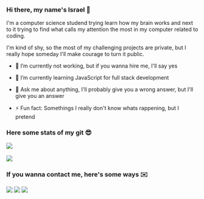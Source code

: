 ### Hi there, my name's Israel 👋

I'm a computer science studend trying learn how my brain works and next to it trying to find what calls my attention the most in my computer related to coding.

I'm kind of shy, so the most of my challenging projects are private, but I really hope someday I'll make courage to turn it public.


- 🔭 I’m currently not working, but if you wanna hire me, I'll say yes

- 🌱 I’m currently learning JavaScript for full stack development

- 💬 Ask me about anything, I'll probably give you a wrong answer, but I'll give you an answer

- ⚡ Fun fact: Somethings I really don't know whats rappening, but I pretend

### Here some stats of my git 😎

<a href="https://github.com/anuraghazra/github-readme-stats">
  <img align="center" src="https://github-readme-stats.vercel.app/api?username=IsraelFBotelho&show_icons=true&theme=radical" />
</a>
<br/>
<br/>
<a href="https://github.com/anuraghazra/convoychat">
  <img align="center" src="https://github-readme-stats.vercel.app/api/top-langs/?username=IsraelFBotelho&layout=compact&theme=radical" />
</a>

### If you wanna contact me, here's some ways ✉️

<a href="https://www.linkedin.com/in/israel-botelho/"><img src="https://img.shields.io/badge/LinkedIn-D14836?style=for-the-badge&logo=linkedin&color=purple"/></a>
<a href="https://www.instagram.com/israelbotelh/"><img src="https://img.shields.io/badge/Instagram-D14836?style=for-the-badge&logo=instagram&color=purple"/></a>
<a href="mailto:israel.faustino@uel.br"><img src="https://img.shields.io/badge/Email-D14836?style=for-the-badge&logo=gmail&color=purple"/></a>
